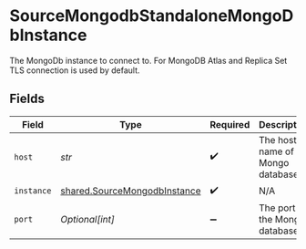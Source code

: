 # SourceMongodbStandaloneMongoDbInstance

The MongoDb instance to connect to. For MongoDB Atlas and Replica Set TLS connection is used by default.


## Fields

| Field                                                                        | Type                                                                         | Required                                                                     | Description                                                                  | Example                                                                      |
| ---------------------------------------------------------------------------- | ---------------------------------------------------------------------------- | ---------------------------------------------------------------------------- | ---------------------------------------------------------------------------- | ---------------------------------------------------------------------------- |
| `host`                                                                       | *str*                                                                        | :heavy_check_mark:                                                           | The host name of the Mongo database.                                         |                                                                              |
| `instance`                                                                   | [shared.SourceMongodbInstance](../../models/shared/sourcemongodbinstance.md) | :heavy_check_mark:                                                           | N/A                                                                          |                                                                              |
| `port`                                                                       | *Optional[int]*                                                              | :heavy_minus_sign:                                                           | The port of the Mongo database.                                              | 27017                                                                        |